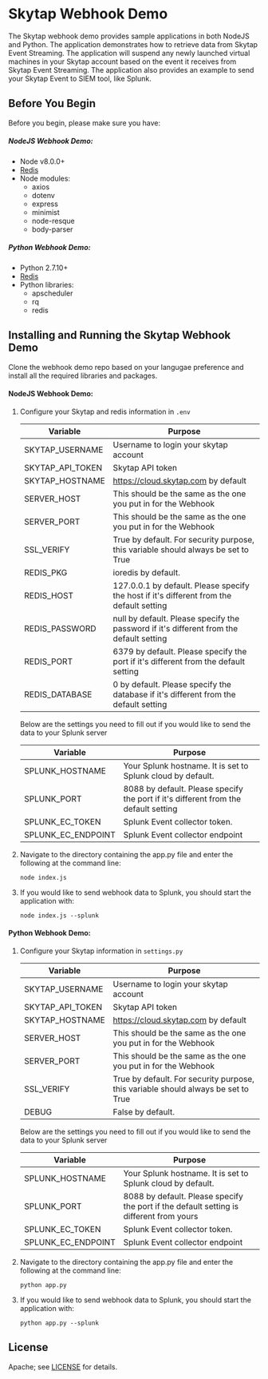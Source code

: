 # Skytap Webhook Demo 
The Skytap webhook demo provides sample applications in both NodeJS and Python. The application demonstrates how to retrieve data from Skytap Event Streaming. The application will suspend any newly launched virtual machines in your Skytap account based on the event it receives from Skytap Event Streaming. The application also provides an example to send your Skytap Event to SIEM tool, like Splunk.

## Before You Begin 
Before you begin, please make sure you have:

##### NodeJS Webhook Demo:
* Node v8.0.0+
* [Redis](https://redis.io/topics/quickstart)
* Node modules:
    * axios
    * dotenv
    * express
    * minimist
    * node-resque
    * body-parser

##### Python Webhook Demo: 
* Python 2.7.10+
* [Redis](https://redis.io/topics/quickstart)
* Python libraries:
    * apscheduler
    * rq
    * redis

## Installing and Running the Skytap Webhook Demo
Clone the webhook demo repo based on your langugae preference and install all the required libraries and packages.

#### NodeJS Webhook Demo:
1. Configure your Skytap and redis information in `.env`

    | Variable            | Purpose                                              |
    |---------------------|------------------------------------------------------|
    | SKYTAP_USERNAME     | Username to login your skytap account 				 |
    | SKYTAP_API_TOKEN    | Skytap API token 	                                 |
    | SKYTAP_HOSTNAME     | https://cloud.skytap.com by default              |
    | SERVER_HOST         | This should be the same as the one you put in for the Webhook                           |
    | SERVER_PORT         | This should be the same as the one you put in for the Webhook                           |
    | SSL_VERIFY          | True by default. For security purpose, this variable should always be set to True       |
    | REDIS_PKG           | ioredis by default.                          |
    | REDIS_HOST          | 127.0.0.1 by default. Please specify the host if it's different from the default setting|
    | REDIS_PASSWORD      | null by default. Please specify the password if it's different from the default setting |
    | REDIS_PORT          | 6379 by default. Please specify the port if it's different from the default setting     |
    | REDIS_DATABASE      | 0 by default. Please specify the database if it's different from the default setting    |

    Below are the settings you need to fill out if you would like to send the data to your Splunk server

    | Variable            | Purpose                                              |
    |---------------------|------------------------------------------------------|
    | SPLUNK_HOSTNAME     | Your Splunk hostname. It is set to Splunk cloud by default.                          |
    | SPLUNK_PORT         | 8088 by default. Please specify the port if it's different from the default setting  |
    | SPLUNK_EC_TOKEN     | Splunk Event collector token.                           |
    | SPLUNK_EC_ENDPOINT  | Splunk Event collector endpoint                     |

2. Navigate to the directory containing the app.py file and enter the following at the command line:

    ```node index.js```
    
3. If you would like to send webhook data to Splunk, you should start the application with:

    ```node index.js --splunk```

#### Python Webhook Demo:

1. Configure your Skytap information in `settings.py`

    | Variable            | Purpose                                              |
    |---------------------|------------------------------------------------------|
    | SKYTAP_USERNAME     | Username to login your skytap account 				 |
    | SKYTAP_API_TOKEN    | Skytap API token 	                                 |
    | SKYTAP_HOSTNAME     | https://cloud.skytap.com by default              |
    | SERVER_HOST         | This should be the same as the one you put in for the Webhook                           |
    | SERVER_PORT         | This should be the same as the one you put in for the Webhook                          |
    | SSL_VERIFY          | True by default. For security purpose, this variable should always be set to True			                         |
    | DEBUG               | False by default.                          |

    Below are the settings you need to fill out if you would like to send the data to your Splunk server

    | Variable            | Purpose                                              |
    |---------------------|------------------------------------------------------|
    | SPLUNK_HOSTNAME     | Your Splunk hostname. It is set to Splunk cloud by default.                          |
    | SPLUNK_PORT         | 8088 by default. Please specify the port if the default setting is different from yours                           |
    | SPLUNK_EC_TOKEN     | Splunk Event collector token.                           |
    | SPLUNK_EC_ENDPOINT  | Splunk Event collector endpoint                     |

2. Navigate to the directory containing the app.py file and enter the following at the command line:

    ```python app.py```
    
3. If you would like to send webhook data to Splunk, you should start the application with:

    ```python app.py --splunk```

## License
Apache; see [LICENSE](LICENSE) for details.
